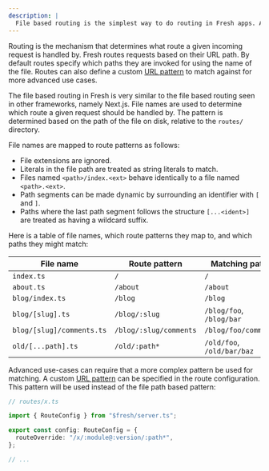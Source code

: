 ```yaml
---
description: |
  File based routing is the simplest way to do routing in Fresh apps. Additionally custom patterns can be configured per route.
---
```


Routing is the mechanism that determines what route a given incoming request is
handled by. Fresh routes requests based on their URL path. By default routes
specify which paths they are invoked for using the name of the file. Routes can
also define a custom [URL pattern][urlpattern] to match against for more
advanced use cases.

The file based routing in Fresh is very similar to the file based routing seen
in other frameworks, namely Next.js. File names are used to determine which
route a given request should be handled by. The pattern is determined based on
the path of the file on disk, relative to the `routes/` directory.

File names are mapped to route patterns as follows:

- File extensions are ignored.
- Literals in the file path are treated as string literals to match.
- Files named `<path>/index.<ext>` behave identically to a file named
  `<path>.<ext>`.
- Path segments can be made dynamic by surrounding an identifier with `[` and
  `]`.
- Paths where the last path segment follows the structure `[...<ident>]` are
  treated as having a wildcard suffix.

Here is a table of file names, which route patterns they map to, and which paths
they might match:

| File name                 | Route pattern          | Matching paths             |
| ------------------------- | ---------------------- | -------------------------- |
| `index.ts`                | `/`                    | `/`                        |
| `about.ts`                | `/about`               | `/about`                   |
| `blog/index.ts`           | `/blog`                | `/blog`                    |
| `blog/[slug].ts`          | `/blog/:slug`          | `/blog/foo`, `/blog/bar`   |
| `blog/[slug]/comments.ts` | `/blog/:slug/comments` | `/blog/foo/comments`       |
| `old/[...path].ts`        | `/old/:path*`          | `/old/foo`, `/old/bar/baz` |

Advanced use-cases can require that a more complex pattern be used for matching.
A custom [URL pattern][urlpattern] can be specified in the route configuration.
This pattern will be used instead of the file path based pattern:

```ts
// routes/x.ts

import { RouteConfig } from "$fresh/server.ts";

export const config: RouteConfig = {
  routeOverride: "/x/:module@:version/:path*",
};

// ...
```

[urlpattern]: https://developer.mozilla.org/en-US/docs/Web/API/URL_Pattern_API
